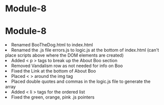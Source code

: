 # Module-8
# Module-8
<li>Renamed BooTheDog.html to index.html</li>
<li>Renamed the .js file errors.js to logic.js at the bottom of index.html (can't place scripts above where the DOM elements are created) </li>
<li>Added &lt; p &gt; tags to break up the About Boo section</li>
<li>Removed Vandalism row as not needed for info on Boo</li>
<li>Fixed the Link at the bottom of About Boo</li>
<li>Placed < > around the img tag</li>
<li>Placed double quotes and commas in the logic.js file to generate the array</li>
<li>Added &lt; li &gt; tags for the ordered list</li>
<li>Fixed the green, orange, pink .js pointers</li>


